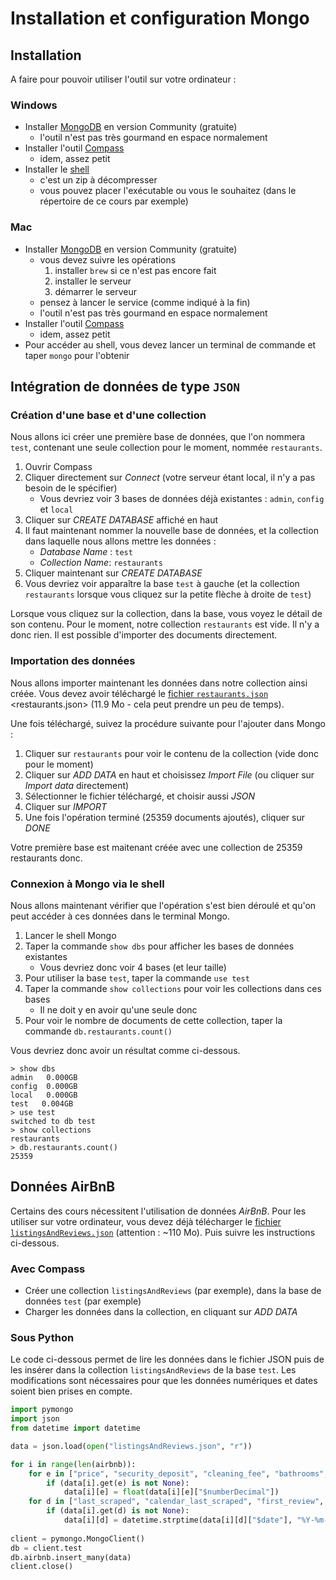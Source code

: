 
# Installation et configuration Mongo

## Installation

A faire pour pouvoir utiliser l'outil sur votre ordinateur :

### Windows

- Installer [MongoDB](https://www.mongodb.com/try/download/community) en version Community (gratuite)
    - l'outil n'est pas très gourmand en espace normalement
- Installer l'outil [Compass](https://www.mongodb.com/try/download/compass)
    - idem, assez petit
- Installer le [shell](https://www.mongodb.com/try/download/shell)
    - c'est un zip à décompresser
    - vous pouvez placer l'exécutable ou vous le souhaitez (dans le répertoire de ce cours par exemple)

### Mac

- Installer [MongoDB](https://docs.mongodb.com/manual/tutorial/install-mongodb-on-os-x/) en version Community (gratuite)
    - vous devez suivre les opérations
        1. installer `brew` si ce n'est pas encore fait
        1. installer le serveur
        1. démarrer le serveur
    - pensez à lancer le service (comme indiqué à la fin)
    - l'outil n'est pas très gourmand en espace normalement
- Installer l'outil [Compass](https://www.mongodb.com/try/download/compass)
    - idem, assez petit
- Pour accéder au shell, vous devez lancer un terminal de commande et taper `mongo` pour l'obtenir



## Intégration de données de type `JSON`

### Création d'une base et d'une collection

Nous allons ici créer une première base de données, que l'on nommera `test`, contenant une seule collection pour le moment, nommée `restaurants`.

1. Ouvrir Compass
1. Cliquer directement sur *Connect* (votre serveur étant local, il n'y a pas besoin de le spécifier)
    - Vous devriez voir 3 bases de données déjà existantes : `admin`, `config` et `local`
1. Cliquer sur *CREATE DATABASE* affiché en haut
1. Il faut maintenant nommer la nouvelle base de données, et la collection dans laquelle nous allons mettre les données :
    - *Database Name* : `test`
    - *Collection Name*: `restaurants`
1. Cliquer maintenant sur *CREATE DATABASE* 
1. Vous devriez voir apparaître la base `test` à gauche (et la collection `restaurants` lorsque vous cliquez sur la petite flèche à droite de `test`)

Lorsque vous cliquez sur la collection, dans la base, vous voyez le détail de son contenu. Pour le moment, notre collection `restaurants` est vide. Il n'y a donc rien. Il est possible d'importer des documents directement.

### Importation des données

Nous allons importer maintenant les données dans notre collection ainsi créée. Vous devez avoir téléchargé le [fichier `restaurants.json`](https://fxjollois.github.io/donnees/restaurants.json) <restaurants.json> (11.9 Mo - cela peut prendre un peu de temps).

Une fois téléchargé, suivez la procédure suivante pour l'ajouter dans Mongo :

1. Cliquer sur `restaurants` pour voir le contenu de la collection (vide donc pour le moment)
1. Cliquer sur *ADD DATA* en haut et choisissez *Import File* (ou cliquer sur *Import data* directement)
1. Sélectionner le fichier téléchargé, et choisir aussi *JSON*
1. Cliquer sur *IMPORT*
1. Une fois l'opération terminé (25359 documents ajoutés), cliquer sur *DONE*

Votre première base est maitenant créée avec une collection de 25359 restaurants donc.

### Connexion à Mongo via le shell

Nous allons maintenant vérifier que l'opération s'est bien déroulé et qu'on peut accéder à ces données dans le terminal Mongo. 

1. Lancer le shell Mongo
1. Taper la commande `show dbs` pour afficher les bases de données existantes
    - Vous devriez donc voir 4 bases (et leur taille)
1. Pour utiliser la base `test`, taper la commande `use test`
1. Taper la commande `show collections` pour voir les collections dans ces bases
    - Il ne doit y en avoir qu'une seule donc
1. Pour voir le nombre de documents de cette collection, taper la commande `db.restaurants.count()`

Vous devriez donc avoir un résultat comme ci-dessous. 

```
> show dbs
admin   0.000GB
config  0.000GB
local   0.000GB
test   0.004GB
> use test
switched to db test
> show collections
restaurants
> db.restaurants.count()
25359
```


## Données AirBnB

Certains des cours nécessitent l'utilisation de données *AirBnB*. Pour les utiliser sur votre ordinateur, vous devez déjà télécharger le [fichier `listingsAndReviews.json`](https://cloud.parisdescartes.fr/index.php/s/5q5eAHmCRMci6Bf) (attention : ~110 Mo). Puis suivre les instructions ci-dessous.

### Avec Compass

- Créer une collection `listingsAndReviews` (par exemple), dans la base de données `test` (par exemple)
- Charger les données dans la collection, en cliquant sur *ADD DATA*

### Sous Python

Le code ci-dessous permet de lire les données dans le fichier JSON puis de les insérer dans la collection `listingsAndReviews` de la base `test`. Les modifications sont nécessaires pour que les données numériques et dates soient bien prises en compte.

```python
import pymongo
import json
from datetime import datetime

data = json.load(open("listingsAndReviews.json", "r"))

for i in range(len(airbnb)):
    for e in ["price", "security_deposit", "cleaning_fee", "bathrooms", "extra_people", "guests_included"]:
        if (data[i].get(e) is not None):
            data[i][e] = float(data[i][e]["$numberDecimal"])
    for d in ["last_scraped", "calendar_last_scraped", "first_review", "last_review"]:
        if (data[i].get(d) is not None):
            data[i][d] = datetime.strptime(data[i][d]["$date"], "%Y-%m-%dT%H:%M:%SZ")
            
client = pymongo.MongoClient()
db = client.test
db.airbnb.insert_many(data)
client.close()
```
